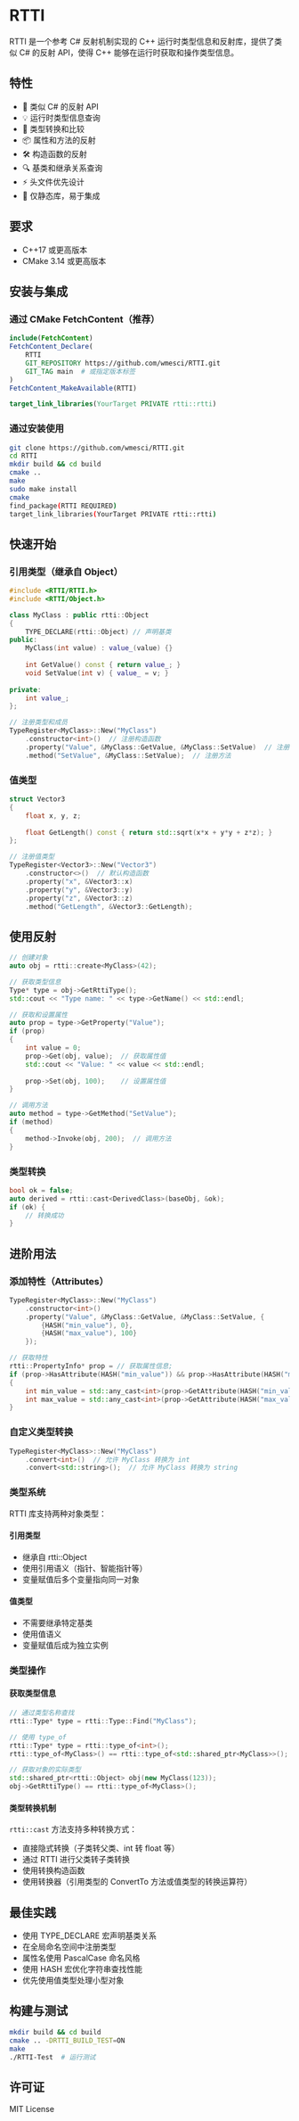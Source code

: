 # RTTI

RTTI 是一个参考 C# 反射机制实现的 C++ 运行时类型信息和反射库，提供了类似 C# 的反射 API，使得 C++ 能够在运行时获取和操作类型信息。

## 特性

* 🚀 类似 C# 的反射 API
* 💡 运行时类型信息查询
* 🔄 类型转换和比较
* 📦 属性和方法的反射
* 🛠 构造函数的反射
* 🔍 基类和继承关系查询
* ⚡️ 头文件优先设计
* 🎯 仅静态库，易于集成

## 要求

* C++17 或更高版本
* CMake 3.14 或更高版本

## 安装与集成

### 通过 CMake FetchContent（推荐）
```cmake
include(FetchContent)
FetchContent_Declare(
    RTTI
    GIT_REPOSITORY https://github.com/wmesci/RTTI.git
    GIT_TAG main  # 或指定版本标签
)
FetchContent_MakeAvailable(RTTI)

target_link_libraries(YourTarget PRIVATE rtti::rtti)
```

### 通过安装使用
```bash
git clone https://github.com/wmesci/RTTI.git
cd RTTI
mkdir build && cd build
cmake ..
make
sudo make install
cmake
find_package(RTTI REQUIRED)
target_link_libraries(YourTarget PRIVATE rtti::rtti)
```

## 快速开始

### 引用类型（继承自 Object）

```cpp
#include <RTTI/RTTI.h>
#include <RTTI/Object.h>

class MyClass : public rtti::Object
{
    TYPE_DECLARE(rtti::Object) // 声明基类
public:
    MyClass(int value) : value_(value) {}
  
    int GetValue() const { return value_; }
    void SetValue(int v) { value_ = v; }
  
private:
    int value_;
};

// 注册类型和成员
TypeRegister<MyClass>::New("MyClass")
    .constructor<int>()  // 注册构造函数
    .property("Value", &MyClass::GetValue, &MyClass::SetValue)  // 注册属性
    .method("SetValue", &MyClass::SetValue);  // 注册方法
```
### 值类型

```cpp
struct Vector3
{
    float x, y, z;
  
    float GetLength() const { return std::sqrt(x*x + y*y + z*z); }
};

// 注册值类型
TypeRegister<Vector3>::New("Vector3")
    .constructor<>()  // 默认构造函数
    .property("x", &Vector3::x)
    .property("y", &Vector3::y)
    .property("z", &Vector3::z)
    .method("GetLength", &Vector3::GetLength);
```

## 使用反射

```cpp
// 创建对象
auto obj = rtti::create<MyClass>(42);

// 获取类型信息
Type* type = obj->GetRttiType();
std::cout << "Type name: " << type->GetName() << std::endl;

// 获取和设置属性
auto prop = type->GetProperty("Value");
if (prop)
{
    int value = 0;
    prop->Get(obj, value);  // 获取属性值
    std::cout << "Value: " << value << std::endl;
  
    prop->Set(obj, 100);    // 设置属性值
}

// 调用方法
auto method = type->GetMethod("SetValue");
if (method)
{
    method->Invoke(obj, 200);  // 调用方法
}
```

### 类型转换

```cpp
bool ok = false;
auto derived = rtti::cast<DerivedClass>(baseObj, &ok);
if (ok) {
    // 转换成功
}
```

## 进阶用法

### 添加特性（Attributes）

```cpp
TypeRegister<MyClass>::New("MyClass")
    .constructor<int>()
    .property("Value", &MyClass::GetValue, &MyClass::SetValue, {
        {HASH("min_value"), 0},
        {HASH("max_value"), 100}
    });

// 获取特性
rtti::PropertyInfo* prop = // 获取属性信息;
if (prop->HasAttribute(HASH("min_value")) && prop->HasAttribute(HASH("max_value")))
{
    int min_value = std::any_cast<int>(prop->GetAttribute(HASH("min_value")));
    int max_value = std::any_cast<int>(prop->GetAttribute(HASH("max_value")));
}
```

### 自定义类型转换

```cpp
TypeRegister<MyClass>::New("MyClass")
    .convert<int>()  // 允许 MyClass 转换为 int
    .convert<std::string>();  // 允许 MyClass 转换为 string
```

### 类型系统

RTTI 库支持两种对象类型：

#### 引用类型

* 继承自 rtti::Object
* 使用引用语义（指针、智能指针等）
* 变量赋值后多个变量指向同一对象

#### 值类型

* 不需要继承特定基类
* 使用值语义
* 变量赋值后成为独立实例

### 类型操作

#### 获取类型信息

```cpp
// 通过类型名称查找
rtti::Type* type = rtti::Type::Find("MyClass");

// 使用 type_of
rtti::Type* type = rtti::type_of<int>();
rtti::type_of<MyClass>() == rtti::type_of<std::shared_ptr<MyClass>>();

// 获取对象的实际类型
std::shared_ptr<rtti::Object> obj(new MyClass(123));
obj->GetRttiType() == rtti::type_of<MyClass>();
```

#### 类型转换机制

`rtti::cast` 方法支持多种转换方式：

* 直接隐式转换（子类转父类、int 转 float 等）
* 通过 RTTI 进行父类转子类转换
* 使用转换构造函数
* 使用转换器（引用类型的 ConvertTo 方法或值类型的转换运算符）

## 最佳实践

* 使用 TYPE_DECLARE 宏声明基类关系
* 在全局命名空间中注册类型
* 属性名使用 PascalCase 命名风格
* 使用 HASH 宏优化字符串查找性能
* 优先使用值类型处理小型对象

## 构建与测试

```bash
mkdir build && cd build
cmake .. -DRTTI_BUILD_TEST=ON
make
./RTTI-Test  # 运行测试
```

## 许可证

MIT License